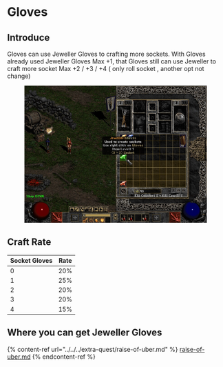 # Gloves

## Introduce

Gloves can use Jeweller Gloves to crafting more sockets. With Gloves already used Jeweller Gloves Max +1, that Gloves still can use Jeweller to craft more socket Max +2 / +3 / +4  ( only roll socket , another opt not change)

<figure><img src="../../../.gitbook/assets/image (53).png" alt=""><figcaption></figcaption></figure>



## Craft Rate

| Socket Gloves | Rate |
| ------------- | ---- |
| 0             | 20%  |
| 1             | 25%  |
| 2             | 20%  |
| 3             | 20%  |
| 4             | 15%  |



## Where you can get Jeweller Gloves

{% content-ref url="../../../extra-quest/raise-of-uber.md" %}
[raise-of-uber.md](../../../extra-quest/raise-of-uber.md)
{% endcontent-ref %}
